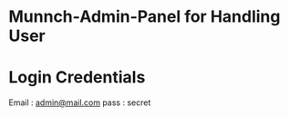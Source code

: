 # Munnch-Admin-Panel for Handling User


# Login Credentials
  Email : admin@mail.com
  pass : secret
